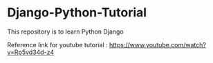 # Django-Python-Tutorial
This repository is to learn Python Django

Reference link for youtube tutorial : https://www.youtube.com/watch?v=Rp5vd34d-z4
